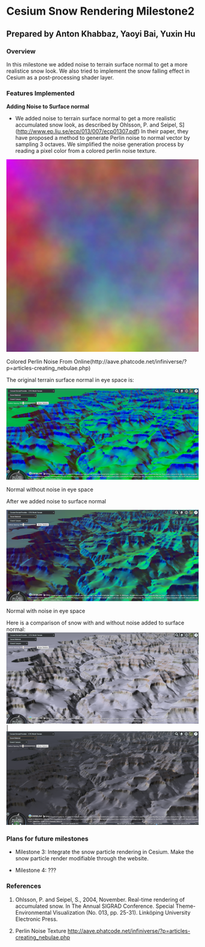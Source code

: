 # Cesium Snow Rendering Milestone2

## Prepared by Anton Khabbaz, Yaoyi Bai, Yuxin Hu

### Overview

In this milestone we added noise to terrain surface normal to get a more realistice snow look. We also tried to implement the snow falling effect in Cesium as a post-processing shader layer.

### Features Implemented

**Adding Noise to Surface normal**

* We added noise to terrain surface normal to get a more realistic accumulated snow look, as described by Ohlsson, P. and Seipel, S](http://www.ep.liu.se/ecp/013/007/ecp01307.pdf)  In their paper, they have proposed a method to generate Perlin noise to normal vector by sampling 3 octaves. We simplified the noise generation process by reading a pixel color from a colored perlin noise texture.

![](/image/perlin_colors.png)
<p>Colored Perlin Noise From Online(http://aave.phatcode.net/infiniverse/?p=articles-creating_nebulae.php)</p>

The original terrain surface normal in eye space is:

![](/image/NormalWithoutNoise.PNG)
<p>Normal without noise in eye space</p>

After we added noise to surface normal

![](/image/NormalWithNoise4.PNG)
<p>Normal with noise in eye space</p>

Here is a comparison of snow with and without noise added to surface normal:
![](/image/SnowWithouNormalNoise.PNG)  |  ![](/image/SnowWithNormalNoise3.PNG)


### Plans for future milestones

* Milestone 3: Integrate the snow particle rendering in Cesium. Make the snow particle render modifiable through the website.

* Milestone 4: ???

### References

1. Ohlsson, P. and Seipel, S., 2004, November. Real-time rendering of accumulated snow. In The Annual SIGRAD Conference. Special Theme-Environmental Visualization (No. 013, pp. 25-31). Linköping University Electronic Press.

2. Perlin Noise Texture
http://aave.phatcode.net/infiniverse/?p=articles-creating_nebulae.php